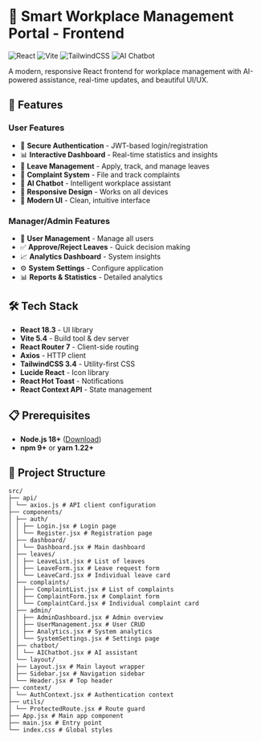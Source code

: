 # 🎨 Smart Workplace Management Portal - Frontend

![React](https://img.shields.io/badge/React-18.3-61DAFB)
![Vite](https://img.shields.io/badge/Vite-5.4-646CFF)
![TailwindCSS](https://img.shields.io/badge/TailwindCSS-3.4-38B2AC)
![AI Chatbot](https://img.shields.io/badge/AI-Chatbot-purple)

A modern, responsive React frontend for workplace management with AI-powered assistance, real-time updates, and beautiful UI/UX.

## 🌟 Features

### User Features
- 🔐 **Secure Authentication** - JWT-based login/registration
- 📊 **Interactive Dashboard** - Real-time statistics and insights
- 📅 **Leave Management** - Apply, track, and manage leaves
- 📝 **Complaint System** - File and track complaints
- 🤖 **AI Chatbot** - Intelligent workplace assistant
- 📱 **Responsive Design** - Works on all devices
- 🌙 **Modern UI** - Clean, intuitive interface

### Manager/Admin Features
- 👥 **User Management** - Manage all users
- ✅ **Approve/Reject Leaves** - Quick decision making
- 📈 **Analytics Dashboard** - System insights
- ⚙️ **System Settings** - Configure application
- 📊 **Reports & Statistics** - Detailed analytics

## 🛠️ Tech Stack

- **React 18.3** - UI library
- **Vite 5.4** - Build tool & dev server
- **React Router 7** - Client-side routing
- **Axios** - HTTP client
- **TailwindCSS 3.4** - Utility-first CSS
- **Lucide React** - Icon library
- **React Hot Toast** - Notifications
- **React Context API** - State management

## 📋 Prerequisites

- **Node.js 18+** ([Download](https://nodejs.org/))
- **npm 9+** or **yarn 1.22+**

## 📁 Project Structure
```
src/
├── api/
│ └── axios.js # API client configuration
├── components/
│ ├── auth/
│ │ ├── Login.jsx # Login page
│ │ └── Register.jsx # Registration page
│ ├── dashboard/
│ │ └── Dashboard.jsx # Main dashboard
│ ├── leaves/
│ │ ├── LeaveList.jsx # List of leaves
│ │ ├── LeaveForm.jsx # Leave request form
│ │ └── LeaveCard.jsx # Individual leave card
│ ├── complaints/
│ │ ├── ComplaintList.jsx # List of complaints
│ │ ├── ComplaintForm.jsx # Complaint form
│ │ └── ComplaintCard.jsx # Individual complaint card
│ ├── admin/
│ │ ├── AdminDashboard.jsx # Admin overview
│ │ ├── UserManagement.jsx # User CRUD
│ │ ├── Analytics.jsx # System analytics
│ │ └── SystemSettings.jsx # Settings page
│ ├── chatbot/
│ │ └── AIChatbot.jsx # AI assistant
│ └── layout/
│ ├── Layout.jsx # Main layout wrapper
│ ├── Sidebar.jsx # Navigation sidebar
│ └── Header.jsx # Top header
├── context/
│ └── AuthContext.jsx # Authentication context
├── utils/
│ └── ProtectedRoute.jsx # Route guard
├── App.jsx # Main app component
├── main.jsx # Entry point
└── index.css # Global styles
```



